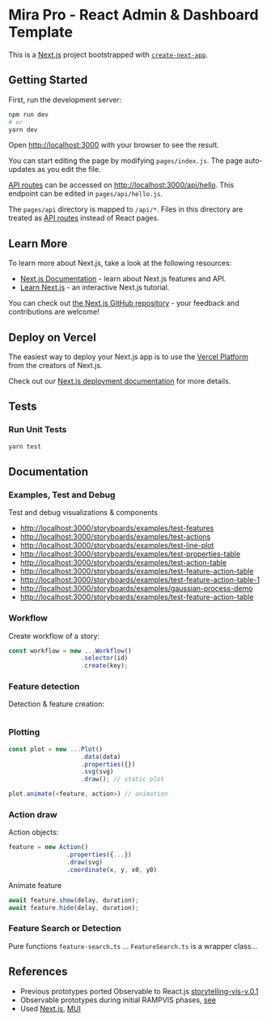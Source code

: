 # Mira Pro - React Admin & Dashboard Template

This is a [Next.js](https://nextjs.org/) project bootstrapped with [`create-next-app`](https://github.com/vercel/next.js/tree/canary/packages/create-next-app).

## Getting Started

First, run the development server:

```bash
npm run dev
# or
yarn dev
```

Open [http://localhost:3000](http://localhost:3000) with your browser to see the result.

You can start editing the page by modifying `pages/index.js`. The page auto-updates as you edit the file.

[API routes](https://nextjs.org/docs/api-routes/introduction) can be accessed on [http://localhost:3000/api/hello](http://localhost:3000/api/hello). This endpoint can be edited in `pages/api/hello.js`.

The `pages/api` directory is mapped to `/api/*`. Files in this directory are treated as [API routes](https://nextjs.org/docs/api-routes/introduction) instead of React pages.

## Learn More

To learn more about Next.js, take a look at the following resources:

- [Next.js Documentation](https://nextjs.org/docs) - learn about Next.js features and API.
- [Learn Next.js](https://nextjs.org/learn) - an interactive Next.js tutorial.

You can check out [the Next.js GitHub repository](https://github.com/vercel/next.js/) - your feedback and contributions are welcome!

## Deploy on Vercel

The easiest way to deploy your Next.js app is to use the [Vercel Platform](https://vercel.com/new?utm_medium=default-template&filter=next.js&utm_source=create-next-app&utm_campaign=create-next-app-readme) from the creators of Next.js.

Check out our [Next.js deployment documentation](https://nextjs.org/docs/deployment) for more details.

## Tests

### Run Unit Tests

```sh
yarn test
```

## Documentation

### Examples, Test and Debug

Test and debug visualizations & components

- <http://localhost:3000/storyboards/examples/test-features>
- <http://localhost:3000/storyboards/examples/test-actions>
- <http://localhost:3000/storyboards/examples/test-line-plot>
- <http://localhost:3000/storyboards/examples/test-properties-table>
- <http://localhost:3000/storyboards/examples/test-action-table>
- <http://localhost:3000/storyboards/examples/test-feature-action-table>
- <http://localhost:3000/storyboards/examples/test-feature-action-table-1>
- <http://localhost:3000/storyboards/examples/gaussian-process-demo>
- <http://localhost:3000/storyboards/examples/test-feature-action-table>

### Workflow

Create workflow of a story:

```ts
const workflow = new ...Workflow()
                    .selector(id)
                    .create(key);
```

### Feature detection

Detection & feature creation:

```ts

```

### Plotting

```ts
const plot = new ...Plot()
                    .data(data)
                    .properties({})
                    .svg(svg)
                    .draw(); // static plot

plot.animate(<feature, action>) // animation 
```

### Action draw

Action objects:

```ts
feature = new Action()
                .properties({...})
                .draw(svg)
                .coordinate(x, y, x0, y0)
```

Animate feature

```ts
await feature.show(delay, duration);
await feature.hide(delay, duration);
```

### Feature Search or Detection

Pure functions `feature-search.ts` ... `FeatureSearch.ts` is  a wrapper class...

## References

- Previous prototypes ported Observable to React.js [storytelling-vis-v.0.1](https://github.com/saifulkhan/storytelling-vis-v.0.1)
- Observable prototypes during initial RAMPVIS phases, [see](https://observablehq.com/d/0a6e9c35a809660e)
- Used [Next.js](https://github.com/vercel/next.js), [MUI](https://mui.com)
